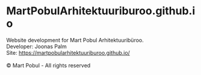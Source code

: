 # MartPobulArhitektuuriburoo.github.io
Website development for Mart Pobul Arhitektuuribüroo.
</br>Developer: Joonas Palm
</br>Site: https://martpobularhitektuuriburoo.github.io/
</br></br>© Mart Pobul - All rights reserved
